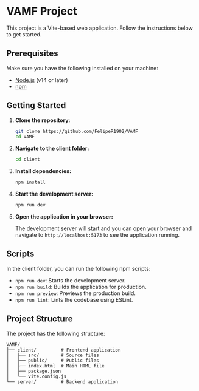
# VAMF Project

This project is a Vite-based web application. Follow the instructions below to get started.

## Prerequisites

Make sure you have the following installed on your machine:

- [Node.js](https://nodejs.org/) (v14 or later)
- [npm](https://www.npmjs.com/)

## Getting Started

1. **Clone the repository:**

   ```sh
   git clone https://github.com/FelipeR1902/VAMF
   cd VAMF
   ```

2. **Navigate to the client folder:**

   ```sh
   cd client
   ```

3. **Install dependencies:**

   ```sh
   npm install
   ```

4. **Start the development server:**

   ```sh
   npm run dev
   ```

5. **Open the application in your browser:**

   The development server will start and you can open your browser and navigate to `http://localhost:5173` to see the application running.

## Scripts

In the client folder, you can run the following npm scripts:

- `npm run dev`: Starts the development server.
- `npm run build`: Builds the application for production.
- `npm run preview`: Previews the production build.
- `npm run lint`: Lints the codebase using ESLint.

## Project Structure

The project has the following structure:

```
VAMF/
├── client/         # Frontend application
│   ├── src/        # Source files
│   ├── public/     # Public files
│   ├── index.html  # Main HTML file
│   ├── package.json
│   └── vite.config.js
└── server/         # Backend application 
```
